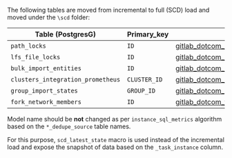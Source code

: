 The following tables are moved from incremental to full (SCD) load and moved under the `\scd` folder:

| Table (PostgresG) | Primary_key | dbt model |
| ------ | ------ |------|
| `path_locks` | `ID` | [gitlab_dotcom_path_locks_dedupe_source](https://dbt.gitlabdata.com/#!/model/model.gitlab_snowflake.gitlab_dotcom_path_locks_dedupe_source)|
| `lfs_file_locks` | `ID` | [gitlab_dotcom_lfs_file_locks_dedupe_source](https://dbt.gitlabdata.com/#!/model/model.gitlab_snowflake.gitlab_dotcom_lfs_file_locks_dedupe_source) |
| `bulk_import_entities` | `ID` | [gitlab_dotcom_bulk_import_entities_dedupe_source](https://dbt.gitlabdata.com/#!/model/model.gitlab_snowflake.gitlab_dotcom_bulk_import_entities_dedupe_source) |
| `clusters_integration_prometheus` | `CLUSTER_ID` | [gitlab_dotcom_clusters_integration_prometheus_dedupe_source](https://dbt.gitlabdata.com/#!/model/model.gitlab_snowflake.gitlab_dotcom_clusters_integration_prometheus_dedupe_source) |
| `group_import_states` | `GROUP_ID` | [gitlab_dotcom_group_import_states_dedupe_source](https://dbt.gitlabdata.com/#!/model/model.gitlab_snowflake.gitlab_dotcom_group_import_states_dedupe_source) |
| `fork_network_members` | `ID` | [gitlab_dotcom_fork_network_members_dedupe_source](https://dbt.gitlabdata.com/#!/model/model.gitlab_snowflake.gitlab_dotcom_fork_network_members_dedupe_source)|

Model name should be **not** changed as per `instance_sql_metrics` algorithm based on the `*_dedupe_source` table names.

For this purpose, `scd_latest_state` macro is used instead of the incremental load and expose the snapshot of data based on the `_task_instance` column.
